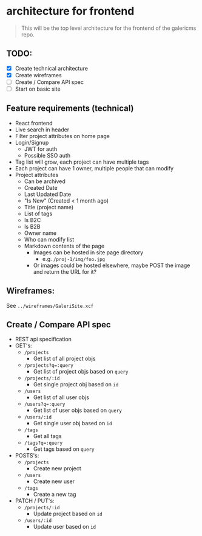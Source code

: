 # architecture for frontend

> This will be the top level architecture for the frontend of the galericms repo.

## TODO:
- [x] Create technical architecture
- [x] Create wireframes
- [ ] Create / Compare API spec
- [ ] Start on basic site

## Feature requirements (technical)
- React frontend
- Live search in header
- Filter project attributes on home page
- Login/Signup
  - JWT for auth
  - Possible SSO auth
- Tag list will grow, each project can have multiple tags
- Each project can have 1 owner, multiple people that can modify
- Project attributes
  - Can be archived
  - Created Date
  - Last Updated Date
  - "Is New" \(Created < 1 month ago\)
  - Title (project name)
  - List of tags 
  - Is B2C
  - Is B2B
  - Owner name
  - Who can modify list
  - Markdown contents of the page
    - Images can be hosted in site page directory
      - e.g. `/proj-1/img/foo.jpg`
    - Or images could be hosted elsewhere, maybe POST the image and return the URL for it?

## Wireframes:
See `../wireframes/GaleriSite.xcf`

## Create / Compare API spec
- REST api specification
- GET's:
  - `/projects`
    - Get list of all project objs
  - `/projects?q=:query`
    - Get list of project objs based on `query`
  - `/projects/:id`
    - Get single project obj based on `id`
  - `/users`
    - Get list of all user objs
  - `/users?q=:query`
    - Get list of user objs based on `query`
  - `/users/:id`
    - Get single user obj based on `id`
  - `/tags`
    - Get all tags
  - `/tags?q=:query`
    - Get tags  based on `query`
- POSTS's:
  - `/projects`
    - Create new project
  - `/users`
    - Create new user
  - `/tags`
    - Create a new tag
- PATCH / PUT's:
  - `/projects/:id`
    - Update project based on `id`
  - `/users/:id`
    - Update user based on `id`
